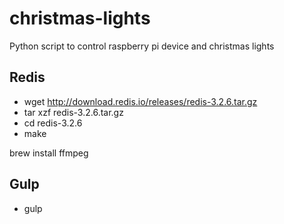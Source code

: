 # christmas-lights
Python script to control raspberry pi device and christmas lights

## Redis
* wget http://download.redis.io/releases/redis-3.2.6.tar.gz
* tar xzf redis-3.2.6.tar.gz
* cd redis-3.2.6
* make


brew install ffmpeg

## Gulp
* gulp